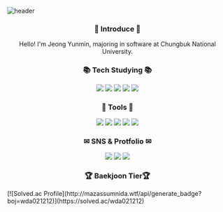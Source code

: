 ![header](https://capsule-render.vercel.app/api?type=waving&animation=fadeIn&height=400&text=Welcome!&desc=YunMin's%20GitHub%20profile&fontColor=FFFFFF)

<h3 align="center"> 🙌  Introduce 🙌 </h3>
<p align="center"> Hello! I'm Jeong Yunmin, majoring in software at Chungbuk National University. </p>
<h3 align="center"> 📚 Tech Studying 📚</h3>
<div align="center">
    <img src="https://img.shields.io/badge/C-8B9CC?style=flat&logo=C&logoColor=white">
    <img src="https://img.shields.io/badge/C++-00599C?style=flat&logo=C++&logoColor=white">
    <img src="https://img.shields.io/badge/Java-007396?style=flat&logo=Java&logoColor=white">
    <img src="https://img.shields.io/badge/JavaScript-F7DF1E?style=flat&logo=JavaScript&logoColor=white">
    <img src="https://img.shields.io/badge/Python-3776AB?style=flat&logo=Python&logoColor=white">
</div>
<h3 align="center"> 🔧 Tools 🔧</h3>
<div align="center">
    <img src="https://img.shields.io/badge/Visual Studio-5C2D91?style=flat&logo=Visual Studio&logoColor=white">
    <img src="https://img.shields.io/badge/Visual Studio Code-1AB7EA?style=flat&logo=Visual Studio Code&logoColor=white">
    <img src="https://img.shields.io/badge/Eclipse IDE-2C2255?style=flat&logo=Eclipse IDE&logoColor=white">
    <img src="https://img.shields.io/badge/Android Studio-3DDC84?style=flat&logo=Android Studio&logoColor=white">
    <img src="https://img.shields.io/badge/GitHub-181717?style=flat&logo=GitHub&logoColor=white">
</div> 
<h3 align="center"> ️✉ SNS & Protfolio ✉ </h3>
<div align="center">
    <a href="wda021212@gmail.com" target="_blank"><img src="https://img.shields.io/badge/Gmail-EA4335?style=flat&logo=Gmail&logoColor=white"/></a>
    <a href="https://velog.io/@wda021212" target="_blank"><img src="https://img.shields.io/badge/Velog-20C997?style=flat&logo=Velog&logoColor=white"/></a>
    <a href="https://twitter.com/yumyum12421" target="_blank"><img src="https://img.shields.io/badge/Twitter-1DA1F2?style=flat&logo=Twitter&logoColor=white"/></a>
</div>
<h3 align="center"> 🏆 Baekjoon Tier🏆  </h3>
[![Solved.ac Profile](http://mazassumnida.wtf/api/generate_badge?boj=wda021212)](https://solved.ac/wda021212)
